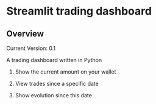 # Streamlit trading dashboard


## Overview

Current Version: 0.1

A trading dashboard written in Python 

1. Show the current amount on your wallet

2. View trades since a specific date

3. Show evolution since this date







